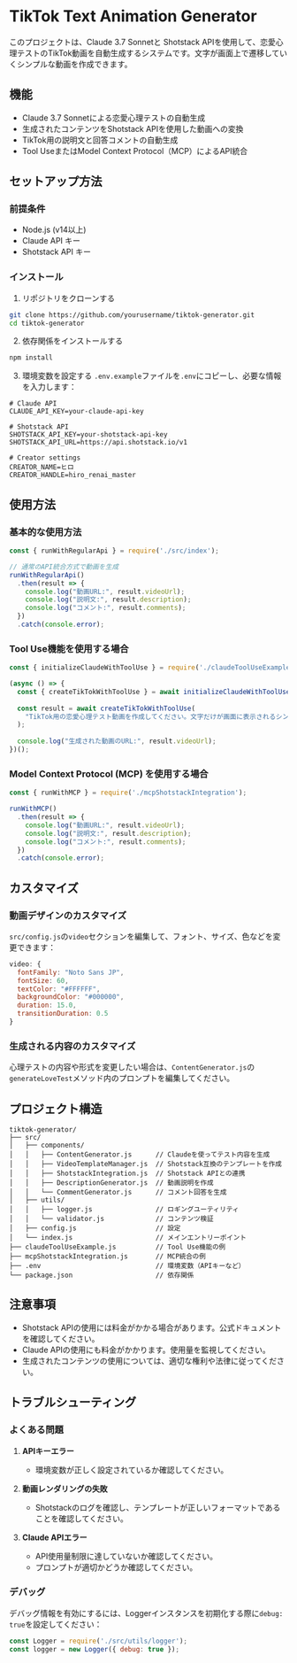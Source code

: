 # TikTok Text Animation Generator

このプロジェクトは、Claude 3.7 Sonnetと Shotstack APIを使用して、恋愛心理テストのTikTok動画を自動生成するシステムです。文字が画面上で遷移していくシンプルな動画を作成できます。

## 機能

- Claude 3.7 Sonnetによる恋愛心理テストの自動生成
- 生成されたコンテンツをShotstack APIを使用した動画への変換
- TikTok用の説明文と回答コメントの自動生成
- Tool UseまたはModel Context Protocol（MCP）によるAPI統合

## セットアップ方法

### 前提条件

- Node.js (v14以上)
- Claude API キー
- Shotstack API キー

### インストール

1. リポジトリをクローンする
```bash
git clone https://github.com/yourusername/tiktok-generator.git
cd tiktok-generator
```

2. 依存関係をインストールする
```bash
npm install
```

3. 環境変数を設定する
`.env.example`ファイルを`.env`にコピーし、必要な情報を入力します：

```
# Claude API
CLAUDE_API_KEY=your-claude-api-key

# Shotstack API
SHOTSTACK_API_KEY=your-shotstack-api-key
SHOTSTACK_API_URL=https://api.shotstack.io/v1

# Creator settings
CREATOR_NAME=ヒロ
CREATOR_HANDLE=hiro_renai_master
```

## 使用方法

### 基本的な使用方法

```javascript
const { runWithRegularApi } = require('./src/index');

// 通常のAPI統合方式で動画を生成
runWithRegularApi()
  .then(result => {
    console.log("動画URL:", result.videoUrl);
    console.log("説明文:", result.description);
    console.log("コメント:", result.comments);
  })
  .catch(console.error);
```

### Tool Use機能を使用する場合

```javascript
const { initializeClaudeWithToolUse } = require('./claudeToolUseExample');

(async () => {
  const { createTikTokWithToolUse } = await initializeClaudeWithToolUse();
  
  const result = await createTikTokWithToolUse(
    "TikTok用の恋愛心理テスト動画を作成してください。文字だけが画面に表示されるシンプルなものでいいです。"
  );
  
  console.log("生成された動画のURL:", result.videoUrl);
})();
```

### Model Context Protocol (MCP) を使用する場合

```javascript
const { runWithMCP } = require('./mcpShotstackIntegration');

runWithMCP()
  .then(result => {
    console.log("動画URL:", result.videoUrl);
    console.log("説明文:", result.description);
    console.log("コメント:", result.comments);
  })
  .catch(console.error);
```

## カスタマイズ

### 動画デザインのカスタマイズ

`src/config.js`の`video`セクションを編集して、フォント、サイズ、色などを変更できます：

```javascript
video: {
  fontFamily: "Noto Sans JP",
  fontSize: 60,
  textColor: "#FFFFFF",
  backgroundColor: "#000000",
  duration: 15.0,
  transitionDuration: 0.5
}
```

### 生成される内容のカスタマイズ

心理テストの内容や形式を変更したい場合は、`ContentGenerator.js`の`generateLoveTest`メソッド内のプロンプトを編集してください。

## プロジェクト構造

```
tiktok-generator/
├── src/
│   ├── components/
│   │   ├── ContentGenerator.js      // Claudeを使ってテスト内容を生成
│   │   ├── VideoTemplateManager.js  // Shotstack互換のテンプレートを作成
│   │   ├── ShotstackIntegration.js  // Shotstack APIとの連携
│   │   ├── DescriptionGenerator.js  // 動画説明を作成
│   │   └── CommentGenerator.js      // コメント回答を生成
│   ├── utils/
│   │   ├── logger.js                // ロギングユーティリティ
│   │   └── validator.js             // コンテンツ検証
│   ├── config.js                    // 設定
│   └── index.js                     // メインエントリーポイント
├── claudeToolUseExample.js          // Tool Use機能の例
├── mcpShotstackIntegration.js       // MCP統合の例
├── .env                             // 環境変数（APIキーなど）
└── package.json                     // 依存関係
```

## 注意事項

- Shotstack APIの使用には料金がかかる場合があります。公式ドキュメントを確認してください。
- Claude APIの使用にも料金がかかります。使用量を監視してください。
- 生成されたコンテンツの使用については、適切な権利や法律に従ってください。

## トラブルシューティング

### よくある問題

1. **APIキーエラー**
   - 環境変数が正しく設定されているか確認してください。

2. **動画レンダリングの失敗**
   - Shotstackのログを確認し、テンプレートが正しいフォーマットであることを確認してください。

3. **Claude APIエラー**
   - API使用量制限に達していないか確認してください。
   - プロンプトが適切かどうか確認してください。

### デバッグ

デバッグ情報を有効にするには、Loggerインスタンスを初期化する際に`debug: true`を設定してください：

```javascript
const Logger = require('./src/utils/logger');
const logger = new Logger({ debug: true });
```
